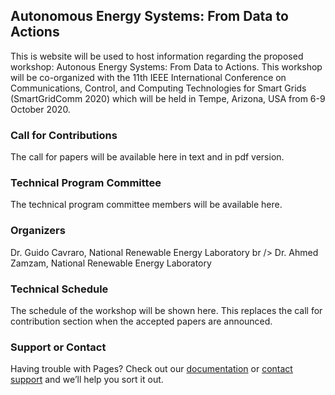 ## Autonomous Energy Systems: From Data to Actions

This is website will be used to host information regarding the proposed workshop: Autonous Energy Systems: From Data to Actions. This workshop will be co-organized with the 11th IEEE International Conference on Communications, Control, and Computing Technologies for Smart Grids (SmartGridComm 2020) which will be held in Tempe, Arizona, USA from 6-9 October 2020.


### Call for Contributions

The call for papers will be available here in text and in pdf version.

### Technical Program Committee

The technical program committee members will be available here.

### Organizers

Dr. Guido Cavraro, National Renewable Energy Laboratory br />
Dr. Ahmed Zamzam, National Renewable Energy Laboratory

### Technical Schedule

The schedule of the workshop will be shown here. This replaces the call for contribution section when the accepted papers are announced.

<!-- ```markdown
Syntax highlighted code block

# Header 1
## Header 2
### Header 3

- Bulleted
- List

1. Numbered
2. List

**Bold** and _Italic_ and `Code` text

[Link](url) and ![Image](src)
```

For more details see [GitHub Flavored Markdown](https://guides.github.com/features/mastering-markdown/).

### Jekyll Themes

Your Pages site will use the layout and styles from the Jekyll theme you have selected in your [repository settings](https://github.com/UMN-AhmedSZ/AES-DA/settings). The name of this theme is saved in the Jekyll `_config.yml` configuration file. -->

### Support or Contact

Having trouble with Pages? Check out our [documentation](https://help.github.com/categories/github-pages-basics/) or [contact support](https://github.com/contact) and we’ll help you sort it out.
